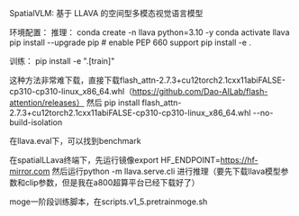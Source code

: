 SpatialVLM: 基于 LLAVA 的空间型多模态视觉语言模型

环境配置：
推理：
conda create -n llava python=3.10 -y
conda activate llava
pip install --upgrade pip  # enable PEP 660 support
pip install -e .

训练：
pip install -e ".[train]"
<!-- pip install flash-attn --no-build-isolation -->
这种方法非常难下载，直接下载flash_attn-2.7.3+cu12torch2.1cxx11abiFALSE-cp310-cp310-linux_x86_64.whl（https://github.com/Dao-AILab/flash-attention/releases）
然后 pip install flash_attn-2.7.3+cu12torch2.1cxx11abiFALSE-cp310-cp310-linux_x86_64.whl --no-build-isolation

在llava.eval下，可以找到benchmark

在spatialLLava终端下，先运行镜像export HF_ENDPOINT=https://hf-mirror.com
然后运行python -m llava.serve.cli 进行推理（要先下载llava模型参数和clip参数，但是我在a800超算平台已经下载好了）

moge一阶段训练脚本，在scripts.v1_5.pretrainmoge.sh